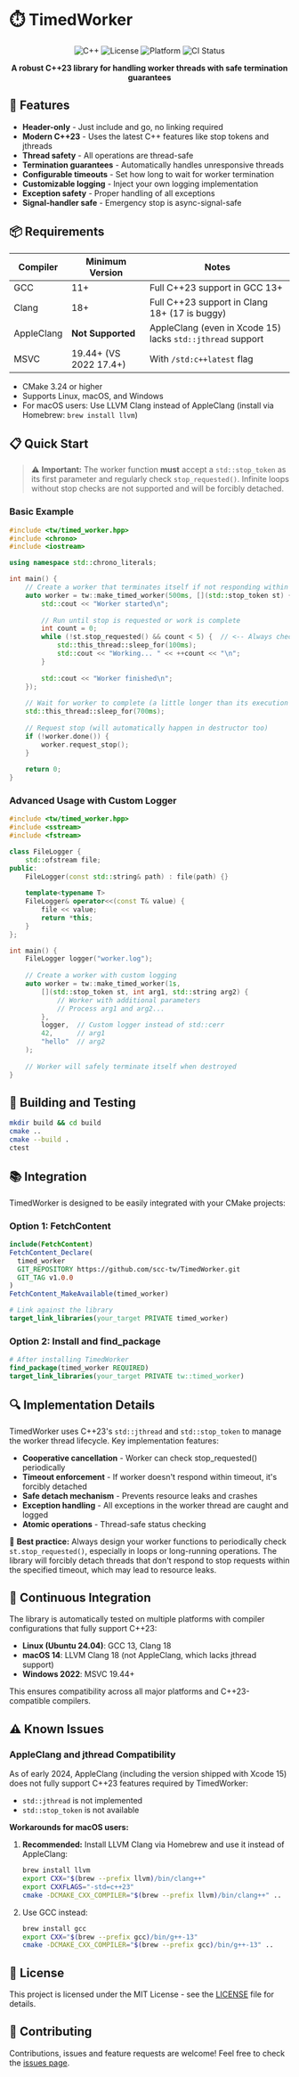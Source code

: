 # ⏱️ TimedWorker

<div align="center">

![C++](https://img.shields.io/badge/C%2B%2B-23-blue.svg)
![License](https://img.shields.io/badge/license-MIT-green)
![Platform](https://img.shields.io/badge/platform-Linux%20%7C%20macOS%20%7C%20Windows-lightgrey)
![CI Status](https://github.com/scc-tw/TimedWorker/actions/workflows/ci.yml/badge.svg)

**A robust C++23 library for handling worker threads with safe termination guarantees**

</div>

## 🚀 Features

- **Header-only** - Just include and go, no linking required
- **Modern C++23** - Uses the latest C++ features like stop tokens and jthreads
- **Thread safety** - All operations are thread-safe
- **Termination guarantees** - Automatically handles unresponsive threads
- **Configurable timeouts** - Set how long to wait for worker termination
- **Customizable logging** - Inject your own logging implementation
- **Exception safety** - Proper handling of all exceptions
- **Signal-handler safe** - Emergency stop is async-signal-safe

## 📦 Requirements

| Compiler | Minimum Version | Notes |
|----------|-----------------|-------|
| GCC | 11+ | Full C++23 support in GCC 13+ |
| Clang | 18+ | Full C++23 support in Clang 18+ (17 is buggy) |
| AppleClang | **Not Supported** | AppleClang (even in Xcode 15) lacks `std::jthread` support |
| MSVC | 19.44+ (VS 2022 17.4+) | With `/std:c++latest` flag |

- CMake 3.24 or higher
- Supports Linux, macOS, and Windows
- For macOS users: Use LLVM Clang instead of AppleClang (install via Homebrew: `brew install llvm`)

## 📋 Quick Start

> ⚠️ **Important:** The worker function **must** accept a `std::stop_token` as its first parameter and regularly check `stop_requested()`. Infinite loops without stop checks are not supported and will be forcibly detached.

### Basic Example

```cpp
#include <tw/timed_worker.hpp>
#include <chrono>
#include <iostream>

using namespace std::chrono_literals;

int main() {
    // Create a worker that terminates itself if not responding within 500ms
    auto worker = tw::make_timed_worker(500ms, [](std::stop_token st) {
        std::cout << "Worker started\n";
        
        // Run until stop is requested or work is complete
        int count = 0;
        while (!st.stop_requested() && count < 5) {  // <-- Always check stop_requested() in loops
            std::this_thread::sleep_for(100ms);
            std::cout << "Working... " << ++count << "\n";
        }
        
        std::cout << "Worker finished\n";
    });
    
    // Wait for worker to complete (a little longer than its execution time)
    std::this_thread::sleep_for(700ms);
    
    // Request stop (will automatically happen in destructor too)
    if (!worker.done()) {
        worker.request_stop();
    }
    
    return 0;
}
```

### Advanced Usage with Custom Logger

```cpp
#include <tw/timed_worker.hpp>
#include <sstream>
#include <fstream>

class FileLogger {
    std::ofstream file;
public:
    FileLogger(const std::string& path) : file(path) {}
    
    template<typename T>
    FileLogger& operator<<(const T& value) {
        file << value;
        return *this;
    }
};

int main() {
    FileLogger logger("worker.log");
    
    // Create a worker with custom logging
    auto worker = tw::make_timed_worker(1s, 
        [](std::stop_token st, int arg1, std::string arg2) {
            // Worker with additional parameters
            // Process arg1 and arg2...
        },
        logger,  // Custom logger instead of std::cerr
        42,      // arg1
        "hello"  // arg2
    );
    
    // Worker will safely terminate itself when destroyed
}
```

## 🔧 Building and Testing

```bash
mkdir build && cd build
cmake ..
cmake --build .
ctest
```

## 📚 Integration

TimedWorker is designed to be easily integrated with your CMake projects:

### Option 1: FetchContent

```cmake
include(FetchContent)
FetchContent_Declare(
  timed_worker
  GIT_REPOSITORY https://github.com/scc-tw/TimedWorker.git
  GIT_TAG v1.0.0
)
FetchContent_MakeAvailable(timed_worker)

# Link against the library
target_link_libraries(your_target PRIVATE timed_worker)
```

### Option 2: Install and find_package

```cmake
# After installing TimedWorker
find_package(timed_worker REQUIRED)
target_link_libraries(your_target PRIVATE tw::timed_worker)
```

## 🔍 Implementation Details

TimedWorker uses C++23's `std::jthread` and `std::stop_token` to manage the worker thread lifecycle. Key implementation features:

- **Cooperative cancellation** - Worker can check stop_requested() periodically
- **Timeout enforcement** - If worker doesn't respond within timeout, it's forcibly detached
- **Safe detach mechanism** - Prevents resource leaks and crashes
- **Exception handling** - All exceptions in the worker thread are caught and logged
- **Atomic operations** - Thread-safe status checking

📝 **Best practice:** Always design your worker functions to periodically check `st.stop_requested()`, especially in loops or long-running operations. The library will forcibly detach threads that don't respond to stop requests within the specified timeout, which may lead to resource leaks.

## 🧪 Continuous Integration

The library is automatically tested on multiple platforms with compiler configurations that fully support C++23:

- **Linux (Ubuntu 24.04)**: GCC 13, Clang 18
- **macOS 14**: LLVM Clang 18 (not AppleClang, which lacks jthread support)
- **Windows 2022**: MSVC 19.44+

This ensures compatibility across all major platforms and C++23-compatible compilers.

## ⚠️ Known Issues

### AppleClang and jthread Compatibility

As of early 2024, AppleClang (including the version shipped with Xcode 15) does not fully support C++23 features required by TimedWorker:

- `std::jthread` is not implemented
- `std::stop_token` is not available

**Workarounds for macOS users:**

1. **Recommended:** Install LLVM Clang via Homebrew and use it instead of AppleClang:
   ```bash
   brew install llvm
   export CXX="$(brew --prefix llvm)/bin/clang++"
   export CXXFLAGS="-std=c++23"
   cmake -DCMAKE_CXX_COMPILER="$(brew --prefix llvm)/bin/clang++" ..
   ```

2. Use GCC instead:
   ```bash
   brew install gcc
   export CXX="$(brew --prefix gcc)/bin/g++-13"
   cmake -DCMAKE_CXX_COMPILER="$(brew --prefix gcc)/bin/g++-13" ..
   ```

## 📄 License

This project is licensed under the MIT License - see the [LICENSE](LICENSE) file for details.

## 🤝 Contributing

Contributions, issues and feature requests are welcome! Feel free to check the [issues page](https://github.com/scc-tw/TimedWorker/issues). 